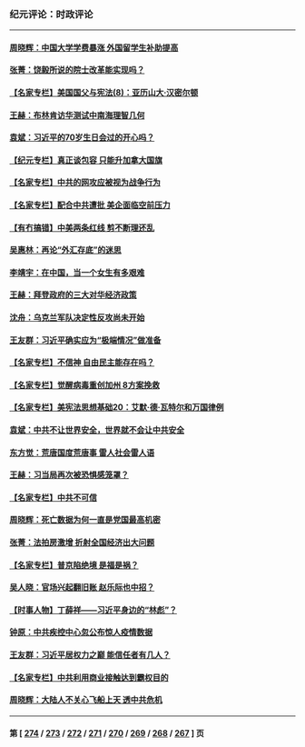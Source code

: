 ### 纪元评论：时政评论
---
#### [周晓辉：中国大学学费暴涨 外国留学生补助提高](../../pages/nsc1025/n14017565.md) 
#### [张菁：饶毅所说的院士改革能实现吗？](../../pages/nsc1025/n14016927.md) 
#### [【名家专栏】美国国父与宪法(8)：亚历山大‧汉密尔顿](../../pages/nsc1025/n14013727.md) 
#### [王赫：布林肯访华测试中南海理智几何](../../pages/nsc1025/n14017221.md) 
#### [袁斌：习近平的70岁生日会过的开心吗？](../../pages/nsc1025/n14017243.md) 
#### [【纪元专栏】真正谈包容 只能升加拿大国旗](../../pages/nsc1025/n14016960.md) 
#### [【名家专栏】中共的网攻应被视为战争行为](../../pages/nsc1025/n14016740.md) 
#### [【名家专栏】配合中共遭批 美企面临空前压力](../../pages/nsc1025/n14016707.md) 
#### [【有冇搞错】中美两条红线 剪不断理还乱](../../pages/nsc1025/n14016637.md) 
#### [吴惠林：再论“外汇存底”的迷思](../../pages/nsc1025/n14016684.md) 
#### [李靖宇：在中国，当一个女生有多艰难](../../pages/nsc1025/n14016672.md) 
#### [王赫：拜登政府的三大对华经济政策](../../pages/nsc1025/n14016451.md) 
#### [沈舟：乌克兰军队决定性反攻尚未开始](../../pages/nsc1025/n14016323.md) 
#### [王友群：习近平确实应为“极端情况”做准备](../../pages/nsc1025/n14016235.md) 
#### [【名家专栏】不信神 自由民主能存在吗？](../../pages/nsc1025/n14014131.md) 
#### [【名家专栏】觉醒病毒重创加州 8方案挽救](../../pages/nsc1025/n14016042.md) 
#### [【名家专栏】美宪法思想基础20：艾默‧德‧瓦特尔和万国律例](../../pages/nsc1025/n14015312.md) 
#### [袁斌：中共不让世界安全，世界就不会让中共安全](../../pages/nsc1025/n14015801.md) 
#### [东方觉：荒唐国度荒唐事 雷人社会雷人语](../../pages/nsc1025/n14015668.md) 
#### [王赫：习当局再次被恐惧感笼罩？](../../pages/nsc1025/n14015509.md) 
#### [【名家专栏】中共不可信](../../pages/nsc1025/n14015311.md) 
#### [周晓辉：死亡数据为何一直是党国最高机密](../../pages/nsc1025/n14015426.md) 
#### [张菁：法拍房激增 折射全国经济出大问题](../../pages/nsc1025/n14015392.md) 
#### [【名家专栏】普京陷绝境 是福是祸？](../../pages/nsc1025/n14015313.md) 
#### [吴人晓：官场兴起翻旧账 赵乐际也中招？](../../pages/nsc1025/n14015150.md) 
#### [【时事人物】丁薛祥——习近平身边的“林彪”？](../../pages/nsc1025/n14014814.md) 
#### [钟原：中共疾控中心忽公布惊人疫情数据](../../pages/nsc1025/n14014948.md) 
#### [王友群：习近平居权力之巅 能信任者有几人？](../../pages/nsc1025/n14014882.md) 
#### [【名家专栏】中共利用商业接触达到霸权目的](../../pages/nsc1025/n14014649.md) 
#### [周晓辉：大陆人不关心飞船上天 透中共危机](../../pages/nsc1025/n14014821.md) 

---
#### 第 [ [274](./274.md) / [273](./273.md) / [272](./272.md) / [271](./271.md) / [270](./270.md) / [269](./269.md) / [268](./268.md) / [267](./267.md) ] 页
